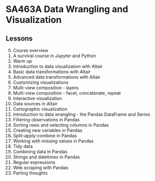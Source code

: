 # SA463A Data Wrangling and Visualization

## Lessons

0. Course overview
1. A survival course in Jupyter and Python
2. Warm up
3. Introduction to data visualization with Altair
4. Basic data transformations with Altair
5. Advanced data transformations with Altair
6. Customizing visualizations
7. Multi-view composition - layers
8. Multi-view composition - facet, concatenate, repeat
9. Interactive visualization
10. Data sources in Altair
11. Cartographic visualization
12. Introduction to data wrangling - the Pandas DataFrame and Series
13. Filtering observations in Pandas
14. Sorting rows and selecting columns in Pandas
15. Creating new variables in Pandas
16. Split-apply-combine in Pandas
17. Working with missing values in Pandas
18. Tidy data
19. Combining data in Pandas
20. Strings and datetimes in Pandas
21. Regular expressions
22. Web scraping with Pandas
23. Parting thoughts
